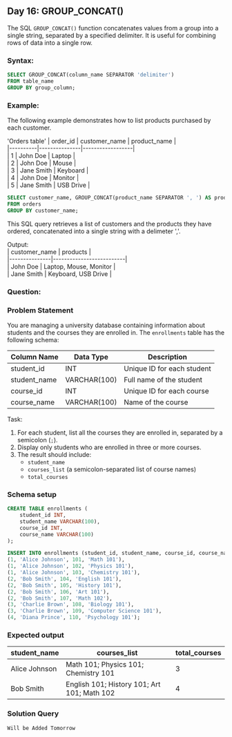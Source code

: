 ## Day 16: GROUP_CONCAT()

The SQL `GROUP_CONCAT()` function concatenates values from a group into a single string, separated by a specified delimiter. It is useful for combining rows of data into a single row. 

### Syntax:

```sql
SELECT GROUP_CONCAT(column_name SEPARATOR 'delimiter') 
FROM table_name 
GROUP BY group_column; 
```

### Example:

The following example demonstrates how to list products purchased by each customer.

'Orders table' 
| order_id | customer_name | product_name     |  
|----------|---------------|------------------|  
| 1        | John Doe      | Laptop           |  
| 2        | John Doe      | Mouse            |  
| 3        | Jane Smith    | Keyboard         |  
| 4        | John Doe      | Monitor          |  
| 5        | Jane Smith    | USB Drive        |  

```sql
SELECT customer_name, GROUP_CONCAT(product_name SEPARATOR ', ') AS products 
FROM orders 
GROUP BY customer_name; 
```

This SQL query retrieves a list of customers and the products they have ordered, concatenated into a single string with a delimeter ','.

Output:  
| customer_name | products                 |  
|---------------|--------------------------|  
| John Doe      | Laptop, Mouse, Monitor   |  
| Jane Smith    | Keyboard, USB Drive      |  

### Question:

### Problem Statement

You are managing a university database containing information about students and the courses they are enrolled in. The `enrollments` table has the following schema:  

| Column Name  | Data Type     | Description                   |  
|--------------|---------------|-------------------------------|  
| student_id   | INT           | Unique ID for each student    |  
| student_name | VARCHAR(100)  | Full name of the student      |  
| course_id    | INT           | Unique ID for each course     |  
| course_name  | VARCHAR(100)  | Name of the course            |  

Task:  
1. For each student, list all the courses they are enrolled in, separated by a semicolon (`;`).  
2. Display only students who are enrolled in three or more courses.  
3. The result should include:  
   - `student_name`  
   - `courses_list` (a semicolon-separated list of course names)  
   - `total_courses`  
   
### Schema setup

```sql
CREATE TABLE enrollments (
    student_id INT,
    student_name VARCHAR(100),
    course_id INT,
    course_name VARCHAR(100)
);

INSERT INTO enrollments (student_id, student_name, course_id, course_name) VALUES
(1, 'Alice Johnson', 101, 'Math 101'),
(1, 'Alice Johnson', 102, 'Physics 101'),
(1, 'Alice Johnson', 103, 'Chemistry 101'),
(2, 'Bob Smith', 104, 'English 101'),
(2, 'Bob Smith', 105, 'History 101'),
(2, 'Bob Smith', 106, 'Art 101'),
(2, 'Bob Smith', 107, 'Math 102'),
(3, 'Charlie Brown', 108, 'Biology 101'),
(3, 'Charlie Brown', 109, 'Computer Science 101'),
(4, 'Diana Prince', 110, 'Psychology 101');
```

### Expected output

| student_name   | courses_list                                | total_courses |  
|----------------|---------------------------------------------|---------------|  
| Alice Johnson  | Math 101; Physics 101; Chemistry 101        | 3             |  
| Bob Smith      | English 101; History 101; Art 101; Math 102 | 4             | 

### Solution Query

```sql
Will be Added Tomorrow
```
